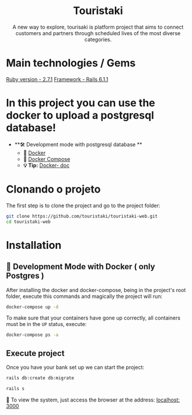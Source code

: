 <h1 align="center">
  Touristaki
</h1>
<p align="center">A new way to explore, tourisaki is platform project that aims to connect customers and partners through scheduled lives of the most diverse categories.</p>

# Main technologies / Gems
[Ruby version - 2.7.1](https://www.ruby-lang.org/en/documentation/installation/)
[Framework - Rails 6.1.1](https://rubygems.org/gems/rails/versions/4.2.6?locale=pt-BR)  

# In this project you can use the docker to upload a postgresql database!

- **🛠 Development mode with postgresql database  **
    - 🐳 [Docker](https://docs.docker.com/engine/installation/)
    - 🐳 [Docker Compose](https://docs.docker.com/compose/) 
    - **💡 Tip:** [Docker- doc](https://docs.docker.com/)

# Clonando o projeto

The first step is to clone the project and go to the project folder:

```sh
git clone https://github.com/touristaki/touristaki-web.git
cd touristaki-web
```

# Installation

## 🐳 Development Mode with Docker ( **only Postgres** )


After installing the docker and docker-compose, being in the project's root folder, execute this commands and magically the project will run:

```sh
docker-compose up -d
```

To make sure that your containers have gone up correctly, all containers must be in the `UP` status, execute:

```sh
docker-compose ps -a
```

## Execute project

Once you have your bank set up we can start the project:

```sh
rails db:create db:migrate
```

```sh
rails s
```

🚀 To view the system, just access the browser at the address: [localhost: 3000](localhost:3000)